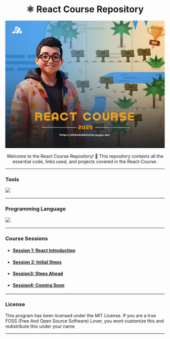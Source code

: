 <h1 align="center">⚛️ React Course Repository</h1>

![React Course](./repository-assets/banner.jpg "React Course Banner")

<p align="center">Welcome to the React Course Repository! 🚀 This repository contains all the essential code, links used, and projects covered in the React-Course.</p>

---

### Tools

<p>
    <a href="#">
      <img src="https://skillicons.dev/icons?i=vscode" />
    </a>
</p>

---

### Programming Language

<p>
    <a href="#">
      <img src="https://skillicons.dev/icons?i=html,css,js,bootstrap,react" />
    </a>
</p>

---

### Course Sessions

- #### [Session 1: React Introduction](https://github.com/ahmed-abd-alalim/React-Course/tree/session-1-react-introduction)

- #### [Session 2: Initial Steps](https://github.com/ahmed-abd-alalim/React-Course/tree/session-2-initial-steps)

- #### [Session3: Steps Ahead](https://github.com/ahmed-abd-alalim/React-Course/tree/session-3-steps-ahead)
  
- #### [Session4: Coming Soon](https://github.com/ahmed-abd-alalim/React-Course)

---

### License

This program has been licensed under the MIT License. If you are a true FOSS (Free And Open Source Software) Lover, you wont customize this and redistribute this under your name

---
